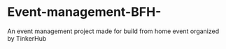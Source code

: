 # Event-management-BFH-
An event management project made for build from home event organized by TinkerHub
